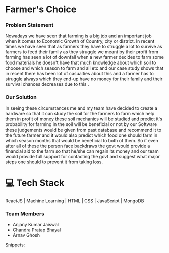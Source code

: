 <h1>Farmer's Choice</h1>

<h3>Problem Statement</h3>
Nowadays we have seen that farming is a big job and an important job when it comes to Economic Growth of Country, city or district. 
In recent times we have seen that as farmers they have to struggle a lot to survive as farmers to feed their family as they struggle we meant by their profit from farming has seen a lot of downfall when a new farmer decides to farm some food materials he doesn't have that much knowledge about which soil to choose and which season to farm and all etc and our case study shows that in recent there has been lot of casualties about this and a farmer has to struggle always which they end-up have no money for their family and their survival chances decreases due to this . 

<h3>Our Solution</h3>
In seeing these circumstances me and my team have decided to create a hardware so that it can study the soil for the farmers to farm which help them in profit of money these soil mechanics will be studied and predict it's probability for farming in the soil will be beneficial or not by our Software these judgements would be given from past database and recommend it to the future farmer and it would also predict which food one should farm in which season months that would be beneficial to both of them. So if even after all of these the person face backdraws the govt would provide a financial aid to the farm so that he/she can regain its money and our team would provide full support for contacting the govt and suggest what major steps one should to prevent it from taking loss.

<h1>💻 Tech Stack </h1>
ReactJS | Machine Learning | HTML | CSS | JavaScript | MongoDB

### Team Members 
* Anjany Kumar Jaiswal
* Chandra Pratap Bhayal
* Arnav Ghosh

Snippets: 


